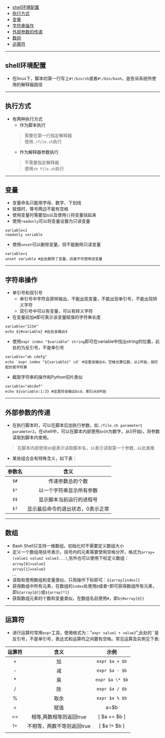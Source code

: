 - [shell环境配置](#shell环境配置)
- [执行方式](#执行方式)
- [变量](#变量)
- [字符串操作](#字符串操作)
- [外部参数的传递](#外部参数的传递)
- [数组](#数组)
- [运算符](#运算符)
---
## shell环境配置
- 在linux下，脚本的第一行写上`#!/bin/sh`或者`#!/bin/bash`，是告诉系统所使用的解释器路径
---
## 执行方式
- 有两种执行方式
    - 作为脚本执行
    > 需要在第一行指定解释器  
    > 使用`./file.sh`执行
    - 作为解释器参数执行
    > 不需要指定解释器  
    > 使用`sh file.sh`执行
---
## 变量
- 变量命名只能用字母、数字、下划线
- 赋值时，等号两边不能有空格
- 使用变量时需要加`$`以及使用`{}`将变量括起来
- 使用`readonly`可以将变量设置为只读变量
```shell
variable=1
readonly variable
```
- 使用`unset`可以删除变量，但不能删除只读变量
```shell
variable=1
unset variable #此处删除了变量，后面不可使用该变量
```
---
## 字符串操作
- 单引号和双引号
    - 单引号中字符会原样输出，不能出现变量，不能出现单引号，不能出现转义字符
    - 双引号中可以有变量，可以有转义字符
- 在变量前加`#`即可表示该变量赋值的字符串长度
```shell
variable="1234"
echo ${#variable} #此处会输出4
```
- 使用`expr index "$variable" string`即可在variable中找出string的位置，此处的为反引号，不是单引号
```shell
variable="ab cdefg"
echo `expr index "${variable}" cd` #这里会输出4，空格也算位数，从1开始，按匹配的首字符算
```
- 截取字符串的操作和Python切片类似
```shell
variable="abcdef"
echo ${variable:1:3} #这里将会输出bcd，索引从0开始
```
---
## 外部参数的传递
- 在执行脚本时，可以在脚本后加执行参数，如`./file.sh parameter1 parameter2`。在shell中，可以在脚本内部使用`$n`(n为数字，从0开始)，将参数读取到脚本内使用。
> 在脚本内部使用`$0`是表示读取脚本名，`$1`表示读取第一个参数...以此类推
- 某些组合会有特殊含义，如下表：  

| 参数名 | 含义                              |
| :----: | :-------------------------------: |
| `$#`   | 传递参数总的个数                  |
| `$*`   | 以一个字符串显示所有参数          |
| `$$`   | 显示脚本当前运行的进程号          |
| `$?`   | 显示最后命令的退出状态，0表示正常 |
---
## 数组
- Bash Shell只支持一维数组，初始化时不需要定义数组大小
- 定义一个数组用括号表示，括号内的元素需要使用空格分开，格式为`array=(value1 value2 value3...)`,另外也可以使用下标定义数组：  
`array[0]=value1`  
`array[1]=value2`  
...
- 读取和使用数组和变量类似，只用操作下标即可：`${array[index]}`
- 获得数组中所有元素，在数组的`index`处使用`@`或者`*`即可获得数组所有元素，即`${array[@]}`或`${array[*]}`
- 获取数组元素的个数和变量类似，在数组名前使用`#`，即`${#array[@]}`
---
## 运算符
- 进行运算时常用`expr`工具，使用格式为："`expr value1 + value2`",此处的``是反引号，不是单引号，表达式和运算符之间要有空格。常见运算及实例见下表:  
 
| 运算符 | 含义                       | 示例            |
| :----: | :------------------------: | :-------------: |
| +      | 加                         | `expr $a + $b`  |
| -      | 减                         | `expr $a - $b`  |
| *      | 乘                         | `expr $a \* $b` |
| /      | 除                         | `expr $a / $b`  |
| %      | 取余                       | `expr $a % $b`  |
| =      | 赋值                       | a=$b            |
| ==     | 相等,两数相等则返回true    | [ $a == $b ]    |
| !=     | 不相等，两数不等则返回true | [ $a != $b ]    |
|        |


